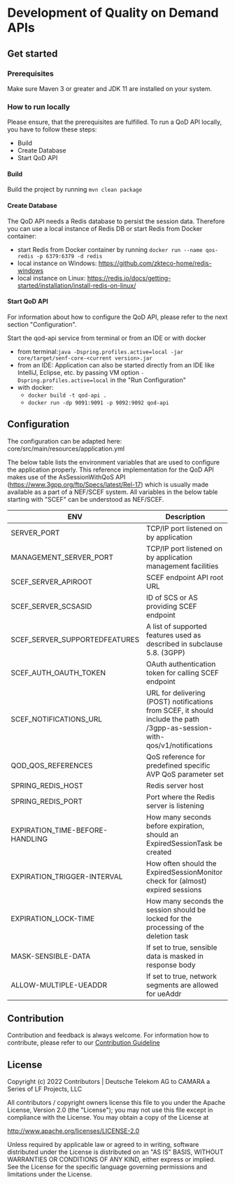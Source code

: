 # Development of Quality on Demand APIs

## Get started

### Prerequisites

Make sure Maven 3 or greater and JDK 11 are installed on your system.

### How to run locally

Please ensure, that the prerequisites are fulfilled.
To run a QoD API locally, you have to follow these steps:
* Build
* Create Database
* Start QoD API

#### Build

Build the project by running ```mvn clean package```

#### Create Database

The QoD API needs a Redis database to persist the session data. 
Therefore you can use a local instance of Redis DB or start Redis from Docker container:
* start Redis from Docker container by running ```docker run --name qos-redis -p 6379:6379 -d redis```
* local instance on Windows: https://github.com/zkteco-home/redis-windows
* local instance on Linux: https://redis.io/docs/getting-started/installation/install-redis-on-linux/

#### Start QoD API

For information about how to configure the QoD API, please refer to the next section "Configuration".

Start the qod-api service from terminal or from an IDE or with docker
* from terminal:```java -Dspring.profiles.active=local -jar core/target/senf-core-<current version>.jar```
* from an IDE: Application can also be started directly from an IDE like IntelliJ, Eclipse, etc. by passing VM
  option ```-Dspring.profiles.active=local``` in the "Run Configuration"
* with docker: 
  * ```docker build -t qod-api . ```
  * ```docker run -dp 9091:9091 -p 9092:9092 qod-api```

## Configuration

The configuration can be adapted here: core/src/main/resources/application.yml

The below table lists the environment variables that are used to configure the application properly. This reference
implementation for the QoD API makes use of the AsSessionWithQoS API (https://www.3gpp.org/ftp/Specs/latest/Rel-17)
which is usually made available as a part of a NEF/SCEF system. All variables in the below table starting with "SCEF"
can be understood as NEF/SCEF.

| ENV                              | Description                                                                                                               |
|----------------------------------|---------------------------------------------------------------------------------------------------------------------------|
| SERVER_PORT                      | TCP/IP port listened on by application                                                                                    |
| MANAGEMENT_SERVER_PORT           | TCP/IP port listened on by application management facilities                                                              |
| SCEF_SERVER_APIROOT              | SCEF endpoint API root URL                                                                                                |
| SCEF_SERVER_SCSASID              | ID of SCS or AS providing SCEF endpoint                                                                                   |
| SCEF_SERVER_SUPPORTEDFEATURES    | A list of supported features used as described in subclause 5.8. (3GPP)                                                   |
| SCEF_AUTH_OAUTH_TOKEN            | OAuth authentication token for calling SCEF endpoint                                                                      |
| SCEF_NOTIFICATIONS_URL           | URL for delivering (POST) notifications from SCEF, it should include the path /3gpp-as-session-with-qos/v1/notifications  |
| QOD_QOS_REFERENCES               | QoS reference for predefined specific AVP QoS parameter set                                                               |
| SPRING_REDIS_HOST                | Redis server host                                                                                                         |
| SPRING_REDIS_PORT                | Port where the Redis server is listening                                                                                  |
| EXPIRATION_TIME-BEFORE-HANDLING  | How many seconds before expiration, should an ExpiredSessionTask be created                                               |
| EXPIRATION_TRIGGER-INTERVAL      | How often should the ExpiredSessionMonitor check for (almost) expired sessions                                            |
| EXPIRATION_LOCK-TIME             | How many seconds the session should be locked for the processing of the deletion task                                     |
| MASK-SENSIBLE-DATA               | If set to true, sensible data is masked in response body                                                                  |
| ALLOW-MULTIPLE-UEADDR            | If set to true, network segments are allowed for ueAddr                                                                   |


## Contribution

Contribution and feedback is always welcome. For information how to contribute, please refer to our 
[Contribution Guideline](https://github.com/camaraproject/Governance/blob/main/CONTRIBUTING.md)

## License

Copyright (c) 2022 Contributors | Deutsche Telekom AG to CAMARA a Series of LF Projects, LLC

All contributors / copyright owners license this file to you under the Apache License, Version 2.0 (the "License"); you 
may not use this file except in compliance with the License. You may obtain a copy of the License at

http://www.apache.org/licenses/LICENSE-2.0

Unless required by applicable law or agreed to in writing, software distributed under the License is distributed on an
"AS IS" BASIS, WITHOUT WARRANTIES OR CONDITIONS OF ANY KIND, either express or implied.  See the License for the
specific language governing permissions and limitations under the License.